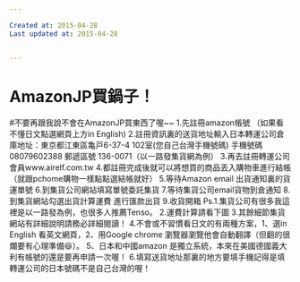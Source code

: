 ```yaml
---

Created at: 2015-04-28
Last updated at: 2015-04-28


---
```


# AmazonJP買鍋子！


#不要再跟我說不會在AmazonJP買東西了喔~~
1.先註冊amazon帳號 （如果看不懂日文點選網頁上方in English)
2.註冊資訊裏的送貨地址輸入日本轉運公司倉庫地址：東京都江東區亀戸6-37-4 102室(您自己台灣手機號碼)
手機號碼 08079602388 郵遞區號 136-0071（以一路發集貨網為例）
3.再去註冊轉運公司會員www.airelf.com.tw
4.都註冊完成後就可以將想買的商品丟入購物車進行結帳（就跟pchome購物一樣點點選結帳就好）
5.等待Amazon email 出貨通知裏的貨運單號
6.到集貨公司網站填寫單號委託集貨
7.等待集貨公司email貨物到倉通知
8.到集貨網站勾選出貨計算運費 進行匯款出貨
9.收貨開箱
Ps.1.集貨公司有很多我這裡是以一路發為例，也很多人推薦Tenso。
2.運費計算請看下圖
3.其餘細節集貨網站有詳細說明請務必詳細閱讀！
4.不會或不習慣看日文的有兩種方案，1、選in English 看英文網頁，2、用Google chrome 瀏覽器瀏覽他會自動翻譯（但翻的很爛要有心理準備😆）。
5、日本和中國amazon 是獨立系統，本來在美國德國義大利有帳號的還是要再申請一次喔！
6.填寫送貨地址那裏的地方要填手機記得是填轉運公司的日本號碼不是自己台灣的喔！

